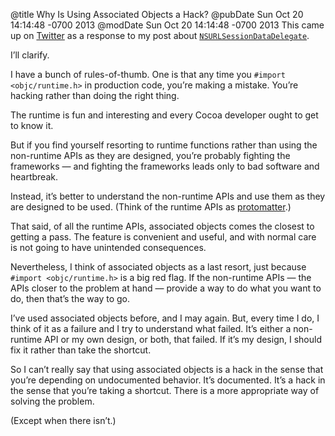 @title Why Is Using Associated Objects a Hack?
@pubDate Sun Oct 20 14:14:48 -0700 2013
@modDate Sun Oct 20 14:14:48 -0700 2013
This came up on [Twitter](https://twitter.com/heathborders/status/391767563987734528) as a response to my post about <code>[NSURL&shy;Session&shy;Data&shy;Delegate](/2013/10/12/nsurlsessiondatadelegate_and_objc_runtim)</code>.

I’ll clarify.

I have a bunch of rules-of-thumb. One is that any time you <code>#import &lt;objc/runtime.h></code> in production code, you’re making a mistake. You’re hacking rather than doing the right thing.

The runtime is fun and interesting and every Cocoa developer ought to get to know it.

But if you find yourself resorting to runtime functions rather than using the non-runtime APIs as they are designed, you’re probably fighting the frameworks — and fighting the frameworks leads only to bad software and heartbreak.

Instead, it’s better to understand the non-runtime APIs and use them as they are designed to be used. (Think of the runtime APIs as [protomatter](http://en.memory-alpha.org/wiki/Project_Genesis).)

That said, of all the runtime APIs, associated objects comes the closest to getting a pass. The feature is convenient and useful, and with normal care is not going to have unintended consequences.

Nevertheless, I think of associated objects as a last resort, just because <code>#import &lt;objc/runtime.h></code> is a big red flag. If the non-runtime APIs — the APIs closer to the problem at hand — provide a way to do what you want to do, then that’s the way to go.

I’ve used associated objects before, and I may again. But, every time I do, I think of it as a failure and I try to understand what failed. It’s either a non-runtime API or my own design, or both, that failed. If it’s my design, I should fix it rather than take the shortcut.

So I can’t really say that using associated objects is a hack in the sense that you’re depending on undocumented behavior. It’s documented. It’s a hack in the sense that you’re taking a shortcut. There is a more appropriate way of solving the problem.

(Except when there isn’t.)
